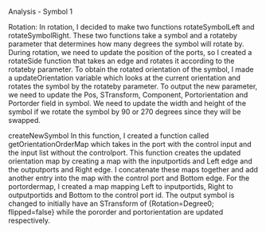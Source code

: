 ﻿Analysis - Symbol 1

Rotation:
In rotation, I decided to make two functions rotateSymbolLeft and rotateSymbolRight. These two functions take a symbol and a rotateby parameter that determines how many degrees 
the symbol will rotate by. During rotation, we need to update the position of the ports, so I created a rotateSide function that takes an edge and rotates it according to the rotateby
parameter. To obtain the rotated orientation of the symbol, I made a updateOrientation variable which looks at the current orientation and rotates the symbol by the rotateby parameter. 
To output the new parameter, we need to update the Pos, STransform, Component, Portorientation and Portorder field in symbol. We need to update the width and height of the symbol if we
rotate the symbol by 90 or 270 degrees since they will be swapped.

createNewSymbol
In this function, I created a function called getOrientationOrderMap which takes in the port with the control input and the input list without the controlport. This function creates the
updated orientation map by creating a map with the inputportids and Left edge and the outputports and Right edge. I concatenate these maps together and add another entry into the map
with the control port and Bottom edge. For the portordermap, I created a map mapping Left to inputportids, Right to outputportids and Bottom to the control port id. The output symbol is
changed to initially have an STransform of {Rotation=Degree0; flipped=false} while the pororder and portorientation are updated respectively. 
